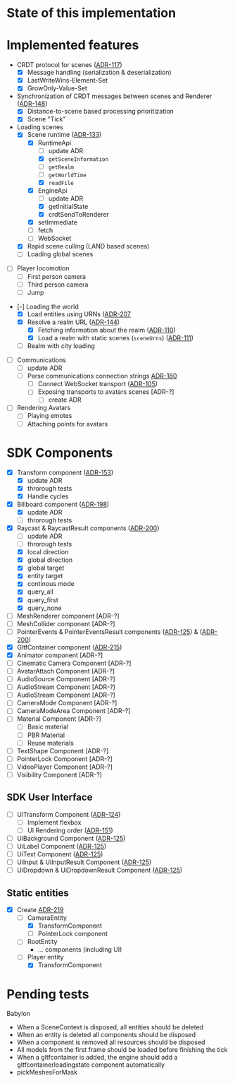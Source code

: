 # State of this implementation

# Implemented features

- CRDT protocol for scenes ([ADR-117](https://adr.decentraland.org/adr/ADR-117))
  - [x] Message handling (serialization & deserialization)
  - [x] LastWriteWins-Element-Set
  - [x] GrowOnly-Value-Set
- Synchronization of CRDT messages between scenes and Renderer ([ADR-148](https://adr.decentraland.org/adr/ADR-148))
  - [x] Distance-to-scene based processing prioritization
  - [x] Scene "Tick"
- Loading scenes
  - [x] Scene runtime ([ADR-133](https://adr.decentraland.org/adr/ADR-133))
    - [x] RuntimeApi
      - [ ] update ADR
      - [x] `getSceneInformation`
      - [ ] `getRealm`
      - [ ] `getWorldTime`
      - [x] `readFile`
    - [x] EngineApi
      - [ ] update ADR
      - [x] getInitialState
      - [x] crdtSendToRenderer
    - [x] setImmediate
    - [ ] fetch
    - [ ] WebSocket
  - [x] Rapid scene culling (LAND based scenes)
  - [ ] Loading global scenes
- [ ] Player locomotion
  - [ ] First person camera
  - [ ] Third person camera
  - [ ] Jump
- [-] Loading the world
  - [x] Load entities using URNs ([ADR-207](https://adr.decentraland.org/adr/ADR-207)
  - [x] Resolve a realm URL ([ADR-144](https://adr.decentraland.org/adr/ADR-144))
    - [x] Fetching information about the realm ([ADR-110](https://adr.decentraland.org/adr/ADR-110))
    - [x] Load a realm with static scenes (`sceneUrns`) ([ADR-111](https://adr.decentraland.org/adr/ADR-111))
  - [ ] Realm with city loading
- [ ] Communications
  - [ ] update ADR
  - [ ] Parse communications connection strings [ADR-180](https://adr.decentraland.org/adr/ADR-180)
    - [ ] Connect WebSocket transport ([ADR-105](https://adr.decentraland.org/adr/ADR-105))
    - [ ] Exposing transports to avatars scenes [ADR-?]
      - [ ] create ADR
- [ ] Rendering Avatars
  - [ ] Playing emotes
  - [ ] Attaching points for avatars

# SDK Components
- [x] Transform component ([ADR-153](https://adr.decentraland.org/adr/ADR-153))
  - [x] update ADR
  - [x] throrough tests
  - [x] Handle cycles
- [x] Billboard component ([ADR-198](https://adr.decentraland.org/adr/ADR-198))
  - [x] update ADR
  - [ ] throrough tests
- [x] Raycast & RaycastResult components ([ADR-200](https://adr.decentraland.org/adr/ADR-200))
  - [ ] update ADR
  - [ ] throrough tests
  - [x] local direction
  - [x] global direction
  - [x] global target
  - [x] entity target
  - [x] continous mode
  - [x] query_all
  - [x] query_first
  - [x] query_none
- [ ] MeshRenderer component [ADR-?]
- [ ] MeshCollider component [ADR-?]
- [ ] PointerEvents & PointerEventsResult components ([ADR-125](https://adr.decentraland.org/adr/ADR-125)) & ([ADR-200](https://adr.decentraland.org/adr/ADR-200))
- [x] GltfContainer component ([ADR-215](https://adr.decentraland.org/adr/ADR-215))
- [x] Animator component [ADR-?]
- [ ] Cinematic Camera Component [ADR-?]
- [ ] AvatarAttach Component [ADR-?]
- [ ] AudioSource Component [ADR-?]
- [ ] AudioStream Component [ADR-?]
- [ ] AudioStream Component [ADR-?]
- [ ] CameraMode Component [ADR-?]
- [ ] CameraModeArea Component [ADR-?]
- [ ] Material Component [ADR-?]
  - [ ] Basic material
  - [ ] PBR Material
  - [ ] Reuse materials
- [ ] TextShape Component [ADR-?]
- [ ] PointerLock Component [ADR-?]
- [ ] VideoPlayer Component [ADR-?]
- [ ] Visibility Component [ADR-?]

## SDK User Interface
- [ ] UiTransform Component ([ADR-124](https://adr.decentraland.org/adr/ADR-124))
  - [ ] Implement flexbox
  - [ ] UI Rendering order ([ADR-151](https://adr.decentraland.org/adr/ADR-151))
- [ ] UiBackground Component ([ADR-125](https://adr.decentraland.org/adr/ADR-125))
- [ ] UiLabel Component ([ADR-125](https://adr.decentraland.org/adr/ADR-125))
- [ ] UiText Component ([ADR-125](https://adr.decentraland.org/adr/ADR-125))
- [ ] UiInput & UiInputResult Component ([ADR-125](https://adr.decentraland.org/adr/ADR-125))
- [ ] UiDropdown & UiDropdownResult Component ([ADR-125](https://adr.decentraland.org/adr/ADR-125))

## Static entities
- [x] Create [ADR-219](https://adr.decentraland.org/adr/ADR-219)
  - [ ] CameraEntity
    - [x] TransformComponent
    - [ ] PointerLock component
  - [ ] RootEntity
    - ... components (including UI)
  - [ ] Player entity
    - [x] TransformComponent

# Pending tests

Babylon
- When a SceneContext is disposed, all entities should be deleted
- When an entity is deleted all components should be disposed
- When a component is removed all resources should be disposed
- All models from the first frame should be loaded before finishing the tick
- When a gltfcontainer is added, the engine should add a gltfcontainerloadingstate component automatically
- pickMeshesForMask